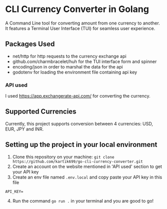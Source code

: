 # CLI Currency Converter in Golang
A Command Line tool for converting amount from one currency to another. It features a Terminal User Interface (TUI) for seamless user experience.

## Packages Used
- net/http for http requests to the currency exchange api
- github.com/charmbracelet/huh for the TUI interface form and spinner
- encoding/json in order to marshal the data for the api
- godotenv for loading the environment file containing api key

### API used
I used https://app.exchangerate-api.com/ for converting the currency.

## Supported Currencies
Currently, this project supports conversion between 4 currencies: USD, EUR, JPY and INR.

## Setting up the project in your local environment
1. Clone this repository on your machine: `git clone https://github.com/kartik699/go-cli-currency-converter.git`
2. Create an account on the website mentioned in 'API used' section to get your API key
3. Create an env file named `.env.local` and copy paste your API key in this file
```
API_KEY=
```

4.  Run the command `go run .` in your terminal and you are good to go!
